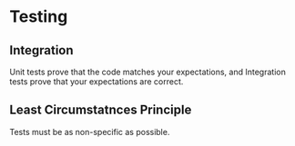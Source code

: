 # Testing

## Integration

Unit tests prove that the code matches your expectations, and Integration tests prove that your expectations are
correct.

## Least Circumstatnces Principle

Tests must be as non-specific as possible.
